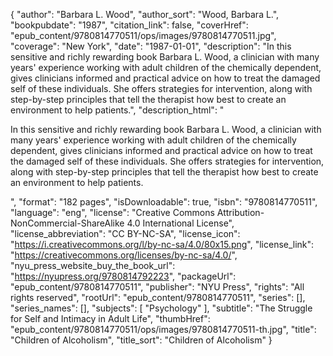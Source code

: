 {
  "author": "Barbara L. Wood",
  "author_sort": "Wood, Barbara L.",
  "bookpubdate": "1987",
  "citation_link": false,
  "coverHref": "epub_content/9780814770511/ops/images/9780814770511.jpg",
  "coverage": "New York",
  "date": "1987-01-01",
  "description": "In this sensitive and richly rewarding book Barbara L. Wood, a clinician with many years' experience working with adult children of the chemically dependent, gives clinicians informed and practical advice on how to treat the damaged self of these individuals.  She offers strategies for intervention, along with step-by-step principles that tell the therapist how best to create an environment to help patients.",
  "description_html": "<p>In this sensitive and richly rewarding book Barbara L. Wood, a clinician with many years' experience working with adult children of the chemically dependent, gives clinicians informed and practical advice on how to treat the damaged self of these individuals.  She offers strategies for intervention, along with step-by-step principles that tell the therapist how best to create an environment to help patients.</p>",
  "format": "182 pages",
  "isDownloadable": true,
  "isbn": "9780814770511",
  "language": "eng",
  "license": "Creative Commons Attribution-NonCommercial-ShareAlike 4.0 International License",
  "license_abbreviation": "CC BY-NC-SA",
  "license_icon": "https://i.creativecommons.org/l/by-nc-sa/4.0/80x15.png",
  "license_link": "https://creativecommons.org/licenses/by-nc-sa/4.0/",
  "nyu_press_website_buy_the_book_url": "https://nyupress.org/9780814792223",
  "packageUrl": "epub_content/9780814770511",
  "publisher": "NYU Press",
  "rights": "All rights reserved",
  "rootUrl": "epub_content/9780814770511",
  "series": [],
  "series_names": [],
  "subjects": [
    "Psychology"
  ],
  "subtitle": "The Struggle for Self and Intimacy in Adult Life",
  "thumbHref": "epub_content/9780814770511/ops/images/9780814770511-th.jpg",
  "title": "Children of Alcoholism",
  "title_sort": "Children of Alcoholism"
}
